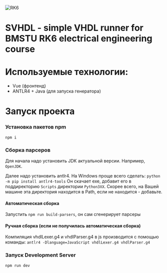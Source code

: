 ![RK6](https://github.com/AAOleynikov/MVHDL/assets/157613831/19e7d8c5-7ebb-46ea-9561-be825d3d8943)

# SVHDL - simple VHDL runner for BMSTU RK6 electrical engineering course

# Используемые технологии:

- Vue (фронтенд)
- ANTLR4 + Java (для запуска генератора)

# Запуск проекта

### Установка пакетов npm

`npm i`

### Сборка парсеров

Для начала надо установить JDK актуальной версии. Например, `OpenJDK`.

Далее надо установить antlr4. На Windows проще всего сделать:
`python -m pip install antlr4-tools`
Он скачает exe, добавит его в поддиректорию `Scripts` директории `Python3XX`. Скорее всего, на Вашей машине эта директория находится в Path, если не находится - добавьте.

#### Автоматическая сборка

Запустить `npm run build-parsers`, он сам сгенерирует парсеры

#### Ручная сборка (если не получилась автоматическая сборка)

Компиляция vhdlLexer.g4 и vhdlParser.g4 в js производится с помощью команды:
`antlr4 -Dlanguage=JavaScript vhdlLexer.g4 vhdlParser.g4`

### Запуск Development Server

`npm run dev`
